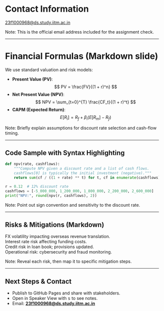 # Contact Information

23f1000968@ds.study.iitm.ac.in

Note: This is the official email address included for the assignment check.

---

# Financial Formulas (Markdown slide)

We use standard valuation and risk models:

- **Present Value (PV)**: $$ PV = \frac{FV}{(1 + r)^n} $$
- **Net Present Value (NPV)**: $$ NPV = \sum_{t=0}^{T} \frac{CF_t}{(1 + r)^t} $$
- **CAPM (Expected Return)**: $$ E[R_i] = R_f + \beta_i (E[R_m] - R_f) $$

Note: Briefly explain assumptions for discount rate selection and cash-flow timing.

---

## Code Sample with Syntax Highlighting

```python
def npv(rate, cashflows):
    """Compute NPV given a discount rate and a list of cash flows.
    cashflows[0] is typically the initial investment (negative)."""
    return sum(cf / ((1 + rate) ** t) for t, cf in enumerate(cashflows))

r = 0.12  # 12% discount rate
cashflows = [-5_000_000, 1_200_000, 1_800_000, 2_200_000, 2_600_000]
print("NPV:", round(npv(r, cashflows), 2))
```

Note: Point out sign convention and sensitivity to the discount rate.

---

## Risks & Mitigations (Markdown)

<span class="fragment">FX volatility impacting overseas revenue translation.</span><br>
<span class="fragment">Interest rate risk affecting funding costs.</span><br>
<span class="fragment">Credit risk in loan book; provisions updated.</span><br>
<span class="fragment">Operational risk: cybersecurity and fraud monitoring.</span>

Note: Reveal each risk, then map it to specific mitigation steps.

---

## Next Steps & Contact

- Publish to GitHub Pages and share with stakeholders.
- Open in Speaker View with <kbd>s</kbd> to see notes.
- Email: **23f1000968@ds.study.iitm.ac.in**
